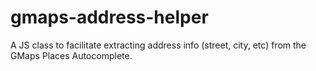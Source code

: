 # gmaps-address-helper
A JS class to facilitate extracting address info (street, city, etc) from the GMaps Places Autocomplete.
